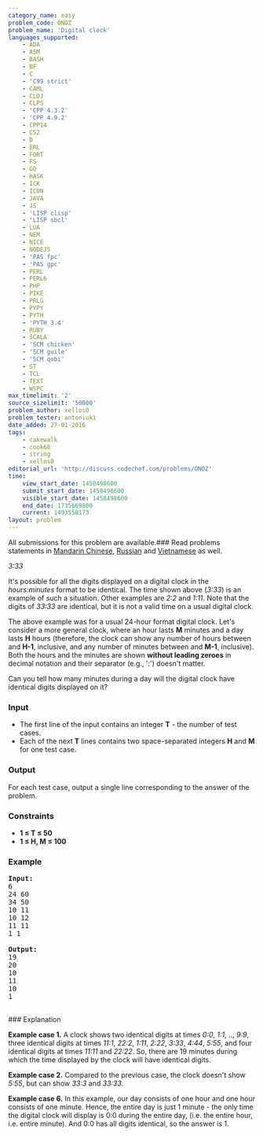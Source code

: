 ```yaml
---
category_name: easy
problem_code: ONOZ
problem_name: 'Digital clock'
languages_supported:
    - ADA
    - ASM
    - BASH
    - BF
    - C
    - 'C99 strict'
    - CAML
    - CLOJ
    - CLPS
    - 'CPP 4.3.2'
    - 'CPP 4.9.2'
    - CPP14
    - CS2
    - D
    - ERL
    - FORT
    - FS
    - GO
    - HASK
    - ICK
    - ICON
    - JAVA
    - JS
    - 'LISP clisp'
    - 'LISP sbcl'
    - LUA
    - NEM
    - NICE
    - NODEJS
    - 'PAS fpc'
    - 'PAS gpc'
    - PERL
    - PERL6
    - PHP
    - PIKE
    - PRLG
    - PYPY
    - PYTH
    - 'PYTH 3.4'
    - RUBY
    - SCALA
    - 'SCM chicken'
    - 'SCM guile'
    - 'SCM qobi'
    - ST
    - TCL
    - TEXT
    - WSPC
max_timelimit: '2'
source_sizelimit: '50000'
problem_author: xellos0
problem_tester: antoniuk1
date_added: 27-01-2016
tags:
    - cakewalk
    - cook68
    - string
    - xellos0
editorial_url: 'http://discuss.codechef.com/problems/ONOZ'
time:
    view_start_date: 1458498600
    submit_start_date: 1458498600
    visible_start_date: 1458498600
    end_date: 1735669800
    current: 1493558173
layout: problem
---
```

All submissions for this problem are available.###  Read problems statements in [Mandarin Chinese](http://www.codechef.com/download/translated/COOK68/mandarin/ONOZ.pdf), [Russian](http://www.codechef.com/download/translated/COOK68/russian/ONOZ.pdf) and [Vietnamese](http://www.codechef.com/download/translated/COOK68/vietnamese/ONOZ.pdf) as well.

_3:33_

It's possible for all the digits displayed on a digital clock in the _hours:minutes_ format to be identical. The time shown above (_3:33_) is an example of such a situation. Other examples are _2:2_ and _1:11_. Note that the digits of _33:33_ are identical, but it is not a valid time on a usual digital clock.

The above example was for a usual 24-hour format digital clock. Let's consider a more general clock, where an hour lasts **M** minutes and a day lasts **H** hours (therefore, the clock can show any number of hours between  and **H-1**, inclusive, and any number of minutes between  and **M-1**, inclusive). Both the hours and the minutes are shown **without leading zeroes** in decimal notation and their separator (e.g., ':') doesn't matter.

Can you tell how many minutes during a day will the digital clock have identical digits displayed on it?

### Input

- The first line of the input contains an integer **T** - the number of test cases.
- Each of the next **T** lines contains two space-separated integers **H** and **M** for one test case.

### Output

For each test case, output a single line corresponding to the answer of the problem.

### Constraints

- **1 ≤ T ≤ 50**
- **1 ≤ H, M ≤ 100**

### Example

<pre><b>Input:</b>
6
24 60
34 50
10 11
10 12
11 11
1 1

<b>Output:</b>
19
20
10
11
10
1

</pre>### Explanation
**Example case 1.** A clock shows two identical digits at times _0:0_, _1:1_, .., _9:9_, three identical digits at times _11:1_, _22:2_, _1:11_, _2:22_, _3:33_, _4:44_, _5:55_, and four identical digits at times _11:11_ and _22:22_. So, there are 19 minutes during which the time displayed by the clock will have identical digits.

**Example case 2.** Compared to the previous case, the clock doesn't show _5:55_, but can show _33:3_ and _33:33_.

**Example case 6.** In this example, our day consists of one hour and one hour consists of one minute. Hence, the entire day is just 1 minute - the only time the digital clock will display is 0:0 during the entire day, (i.e. the entire hour, i.e. entire minute). And 0:0 has all digits identical, so the answer is 1.
